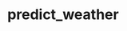 ---
title: predict_weather
colorFrom: cyan
colorTo: blue
sdk: gradio
sdk_version: 3.16.2
app_file: app.py
pinned: false
license: apache-2.0
pipeline_tag: tabular-classification
---